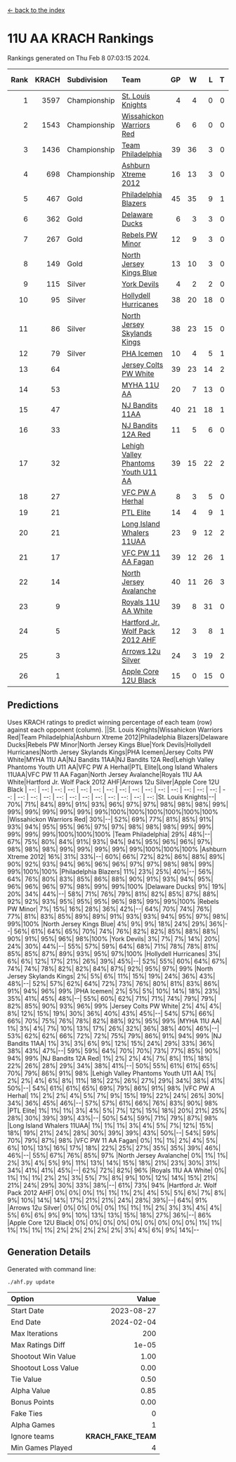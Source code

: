 [<- back to the index](readme.md)
# 11U AA KRACH Rankings
Rankings generated on Thu Feb  8 07:03:15 2024.

Rank|KRACH|Subdivision|Team|GP|W|L|T|OTW|OTL|SoS|Exp Wins|Win Diff
---:|---:|:---|:---|---:|---:|---:|---:|---:|---:|---:|---:|---:
1|3597|Championship|[St. Louis Knights](https://gamesheetstats.com/seasons/3659/teams/143319/schedule)|4|4|0|0|0|0|120|4.8|-0.0
2|1543|Championship|[Wissahickon Warriors Red](https://gamesheetstats.com/seasons/3659/teams/140468/schedule)|6|6|0|0|1|0|35|6.8|-0.0
3|1436|Championship|[Team Philadelphia](https://gamesheetstats.com/seasons/3659/teams/140788/schedule)|39|36|3|0|1|1|142|36.9|0.0
4|698|Championship|[Ashburn Xtreme 2012](https://gamesheetstats.com/seasons/3659/teams/140775/schedule)|16|13|3|0|1|0|278|13.9|0.0
5|467|Gold|[Philadelphia Blazers](https://gamesheetstats.com/seasons/3659/teams/140785/schedule)|45|35|9|1|2|1|303|36.4|0.0
6|362|Gold|[Delaware Ducks](https://gamesheetstats.com/seasons/3659/teams/140453/schedule)|6|3|3|0|1|1|571|3.9|0.0
7|267|Gold|[Rebels PW Minor](https://gamesheetstats.com/seasons/3659/teams/140786/schedule)|12|9|3|0|0|0|208|9.9|0.0
8|149|Gold|[North Jersey Kings Blue](https://gamesheetstats.com/seasons/3659/teams/140459/schedule)|13|10|3|0|1|0|48|10.9|0.0
9|115|Silver|[York Devils](https://gamesheetstats.com/seasons/3659/teams/140469/schedule)|4|2|2|0|1|0|582|2.9|0.0
10|95|Silver|[Hollydell Hurricanes](https://gamesheetstats.com/seasons/3659/teams/140777/schedule)|38|20|18|0|1|3|427|20.9|0.0
11|86|Silver|[North Jersey Skylands Kings](https://gamesheetstats.com/seasons/3659/teams/140784/schedule)|38|23|15|0|3|3|167|23.9|0.0
12|79|Silver|[PHA Icemen](https://gamesheetstats.com/seasons/3659/teams/143313/schedule)|10|4|5|1|1|0|276|5.4|0.0
13|64||[Jersey Colts PW White](https://gamesheetstats.com/seasons/3659/teams/140778/schedule)|39|23|14|2|2|0|92|24.9|0.0
14|53||[MYHA 11U AA](https://gamesheetstats.com/seasons/3659/teams/140781/schedule)|20|7|13|0|0|0|360|7.9|0.0
15|47||[NJ Bandits 11AA](https://gamesheetstats.com/seasons/3659/teams/140782/schedule)|40|21|18|1|0|3|119|22.4|0.0
16|33||[NJ Bandits 12A Red](https://gamesheetstats.com/seasons/3659/teams/140458/schedule)|11|5|6|0|0|0|48|5.9|0.0
17|32||[Lehigh Valley Phantoms Youth U11 AA](https://gamesheetstats.com/seasons/3659/teams/140779/schedule)|39|15|22|2|1|1|329|16.9|0.0
18|27||[VFC PW A Herhal](https://gamesheetstats.com/seasons/3659/teams/140467/schedule)|8|3|5|0|1|1|134|3.9|0.0
19|21||[PTL Elite](https://gamesheetstats.com/seasons/3659/teams/140462/schedule)|14|4|9|1|1|0|51|5.4|0.0
20|21||[Long Island Whalers 11UAA](https://gamesheetstats.com/seasons/3659/teams/140780/schedule)|23|9|12|2|0|1|72|10.9|0.0
21|17||[VFC PW 11 AA Fagan](https://gamesheetstats.com/seasons/3659/teams/140789/schedule)|39|12|26|1|3|1|316|13.4|0.0
22|14||[North Jersey Avalanche](https://gamesheetstats.com/seasons/3659/teams/140783/schedule)|40|11|26|3|1|5|133|13.4|0.0
23|9||[Royals 11U AA White](https://gamesheetstats.com/seasons/3659/teams/140787/schedule)|39|8|31|0|1|0|344|8.9|0.0
24|5||[Hartford Jr. Wolf Pack 2012 AHF](https://gamesheetstats.com/seasons/3659/teams/140776/schedule)|12|3|8|1|0|0|34|4.4|0.0
25|3||[Arrows 12u Silver](https://gamesheetstats.com/seasons/3659/teams/140774/schedule)|24|3|19|2|0|1|67|4.9|0.0
26|1||[Apple Core 12U Black](https://gamesheetstats.com/seasons/3659/teams/140773/schedule)|15|0|15|0|0|0|308|0.9|0.0

## Predictions
Uses KRACH ratings to predict winning percentage of each team (row) against each opponent (column).
||St. Louis Knights|Wissahickon Warriors Red|Team Philadelphia|Ashburn Xtreme 2012|Philadelphia Blazers|Delaware Ducks|Rebels PW Minor|North Jersey Kings Blue|York Devils|Hollydell Hurricanes|North Jersey Skylands Kings|PHA Icemen|Jersey Colts PW White|MYHA 11U AA|NJ Bandits 11AA|NJ Bandits 12A Red|Lehigh Valley Phantoms Youth U11 AA|VFC PW A Herhal|PTL Elite|Long Island Whalers 11UAA|VFC PW 11 AA Fagan|North Jersey Avalanche|Royals 11U AA White|Hartford Jr. Wolf Pack 2012 AHF|Arrows 12u Silver|Apple Core 12U Black
| --: | --: | --: | --: | --: | --: | --: | --: | --: | --: | --: | --: | --: | --: | --: | --: | --: | --: | --: | --: | --: | --: | --: | --: | --: | --: | --: 
|St. Louis Knights|--| 70%| 71%| 84%| 89%| 91%| 93%| 96%| 97%| 97%| 98%| 98%| 98%| 99%| 99%| 99%| 99%| 99%| 99%| 99%|100%|100%|100%|100%|100%|100%
|Wissahickon Warriors Red| 30%|--| 52%| 69%| 77%| 81%| 85%| 91%| 93%| 94%| 95%| 95%| 96%| 97%| 97%| 98%| 98%| 98%| 99%| 99%| 99%| 99%| 99%|100%|100%|100%
|Team Philadelphia| 29%| 48%|--| 67%| 75%| 80%| 84%| 91%| 93%| 94%| 94%| 95%| 96%| 96%| 97%| 98%| 98%| 98%| 99%| 99%| 99%| 99%| 99%|100%|100%|100%
|Ashburn Xtreme 2012| 16%| 31%| 33%|--| 60%| 66%| 72%| 82%| 86%| 88%| 89%| 90%| 92%| 93%| 94%| 96%| 96%| 96%| 97%| 97%| 98%| 98%| 99%| 99%|100%|100%
|Philadelphia Blazers| 11%| 23%| 25%| 40%|--| 56%| 64%| 76%| 80%| 83%| 85%| 86%| 88%| 90%| 91%| 93%| 94%| 95%| 96%| 96%| 96%| 97%| 98%| 99%| 99%|100%
|Delaware Ducks|  9%| 19%| 20%| 34%| 44%|--| 58%| 71%| 76%| 79%| 81%| 82%| 85%| 87%| 88%| 92%| 92%| 93%| 95%| 95%| 95%| 96%| 98%| 99%| 99%|100%
|Rebels PW Minor|  7%| 15%| 16%| 28%| 36%| 42%|--| 64%| 70%| 74%| 76%| 77%| 81%| 83%| 85%| 89%| 89%| 91%| 93%| 93%| 94%| 95%| 97%| 98%| 99%|100%
|North Jersey Kings Blue|  4%|  9%|  9%| 18%| 24%| 29%| 36%|--| 56%| 61%| 64%| 65%| 70%| 74%| 76%| 82%| 82%| 85%| 88%| 88%| 90%| 91%| 95%| 96%| 98%|100%
|York Devils|  3%|  7%|  7%| 14%| 20%| 24%| 30%| 44%|--| 55%| 57%| 59%| 64%| 68%| 71%| 78%| 78%| 81%| 85%| 85%| 87%| 89%| 93%| 95%| 97%|100%
|Hollydell Hurricanes|  3%|  6%|  6%| 12%| 17%| 21%| 26%| 39%| 45%|--| 52%| 55%| 60%| 64%| 67%| 74%| 74%| 78%| 82%| 82%| 84%| 87%| 92%| 95%| 97%| 99%
|North Jersey Skylands Kings|  2%|  5%|  6%| 11%| 15%| 19%| 24%| 36%| 43%| 48%|--| 52%| 57%| 62%| 64%| 72%| 73%| 76%| 80%| 81%| 83%| 86%| 91%| 94%| 96%| 99%
|PHA Icemen|  2%|  5%|  5%| 10%| 14%| 18%| 23%| 35%| 41%| 45%| 48%|--| 55%| 60%| 62%| 71%| 71%| 74%| 79%| 79%| 82%| 85%| 90%| 93%| 96%| 99%
|Jersey Colts PW White|  2%|  4%|  4%|  8%| 12%| 15%| 19%| 30%| 36%| 40%| 43%| 45%|--| 54%| 57%| 66%| 66%| 70%| 75%| 76%| 78%| 82%| 88%| 92%| 95%| 99%
|MYHA 11U AA|  1%|  3%|  4%|  7%| 10%| 13%| 17%| 26%| 32%| 36%| 38%| 40%| 46%|--| 53%| 62%| 62%| 66%| 72%| 72%| 75%| 79%| 86%| 91%| 94%| 99%
|NJ Bandits 11AA|  1%|  3%|  3%|  6%|  9%| 12%| 15%| 24%| 29%| 33%| 36%| 38%| 43%| 47%|--| 59%| 59%| 64%| 70%| 70%| 73%| 77%| 85%| 90%| 94%| 99%
|NJ Bandits 12A Red|  1%|  2%|  2%|  4%|  7%|  8%| 11%| 18%| 22%| 26%| 28%| 29%| 34%| 38%| 41%|--| 50%| 55%| 61%| 61%| 65%| 70%| 79%| 86%| 91%| 98%
|Lehigh Valley Phantoms Youth U11 AA|  1%|  2%|  2%|  4%|  6%|  8%| 11%| 18%| 22%| 26%| 27%| 29%| 34%| 38%| 41%| 50%|--| 54%| 61%| 61%| 65%| 69%| 79%| 86%| 91%| 98%
|VFC PW A Herhal|  1%|  2%|  2%|  4%|  5%|  7%|  9%| 15%| 19%| 22%| 24%| 26%| 30%| 34%| 36%| 45%| 46%|--| 57%| 57%| 61%| 66%| 76%| 83%| 90%| 98%
|PTL Elite|  1%|  1%|  1%|  3%|  4%|  5%|  7%| 12%| 15%| 18%| 20%| 21%| 25%| 28%| 30%| 39%| 39%| 43%|--| 50%| 54%| 59%| 71%| 79%| 87%| 98%
|Long Island Whalers 11UAA|  1%|  1%|  1%|  3%|  4%|  5%|  7%| 12%| 15%| 18%| 19%| 21%| 24%| 28%| 30%| 39%| 39%| 43%| 50%|--| 54%| 59%| 70%| 79%| 87%| 98%
|VFC PW 11 AA Fagan|  0%|  1%|  1%|  2%|  4%|  5%|  6%| 10%| 13%| 16%| 17%| 18%| 22%| 25%| 27%| 35%| 35%| 39%| 46%| 46%|--| 55%| 67%| 76%| 85%| 97%
|North Jersey Avalanche|  0%|  1%|  1%|  2%|  3%|  4%|  5%|  9%| 11%| 13%| 14%| 15%| 18%| 21%| 23%| 30%| 31%| 34%| 41%| 41%| 45%|--| 62%| 72%| 82%| 96%
|Royals 11U AA White|  0%|  1%|  1%|  1%|  2%|  2%|  3%|  5%|  7%|  8%|  9%| 10%| 12%| 14%| 15%| 21%| 21%| 24%| 29%| 30%| 33%| 38%|--| 61%| 73%| 94%
|Hartford Jr. Wolf Pack 2012 AHF|  0%|  0%|  0%|  1%|  1%|  1%|  2%|  4%|  5%|  5%|  6%|  7%|  8%|  9%| 10%| 14%| 14%| 17%| 21%| 21%| 24%| 28%| 39%|--| 64%| 91%
|Arrows 12u Silver|  0%|  0%|  0%|  0%|  1%|  1%|  1%|  2%|  3%|  3%|  4%|  4%|  5%|  6%|  6%|  9%|  9%| 10%| 13%| 13%| 15%| 18%| 27%| 36%|--| 86%
|Apple Core 12U Black|  0%|  0%|  0%|  0%|  0%|  0%|  0%|  0%|  0%|  1%|  1%|  1%|  1%|  1%|  1%|  2%|  2%|  2%|  2%|  2%|  3%|  4%|  6%|  9%| 14%|--

## Generation Details

Generated with command line:
```
./ahf.py update
```

| Option | Value |
| :----- | ----: |
| Start Date | 2023-08-27 |
| End Date | 2024-02-04 |
| Max Iterations | 200 |
| Max Ratings Diff | 1e-05 |
| Shootout Win Value | 1.00 |
| Shootout Loss Value | 0.00 |
| Tie Value | 0.50 |
| Alpha Value | 0.85 |
| Bonus Points | 0.00 |
| Fake Ties | 0 |
| Alpha Games | 1 |
| Ignore teams | __KRACH_FAKE_TEAM__ |
| Min Games Played | 4 |

